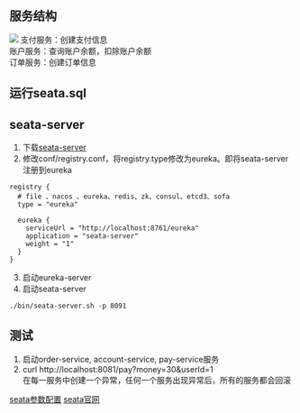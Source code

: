 ## 服务结构
![](https://imgkr.cn-bj.ufileos.com/3dd00bdb-d8df-4f63-b6f0-54b197e40994.png)
支付服务：创建支付信息\
账户服务：查询账户余额，扣除账户余额\
订单服务：创建订单信息

## 运行seata.sql

## seata-server
1. 下载[seata-server](https://github.com/seata/seata/releases)
2. 修改conf/registry.conf，将registry.type修改为eureka。即将seata-server注册到eureka
```
registry {
  # file 、nacos 、eureka、redis、zk、consul、etcd3、sofa
  type = "eureka"

  eureka {
    serviceUrl = "http://localhost:8761/eureka"
    application = "seata-server"
    weight = "1"
  }
}
```
3. 启动eureka-server
4. 启动seata-server
```
./bin/seata-server.sh -p 8091
```

## 测试
1. 启动order-service, account-service, pay-service服务
2. curl http://localhost:8081/pay?money=30&userId=1\
在每一服务中创建一个异常，任何一个服务出现异常后，所有的服务都会回滚

[seata参数配置](https://seata.io/zh-cn/docs/user/configurations.html)
[seata官网](https://seata.io/)


